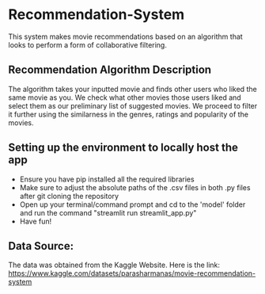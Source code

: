 # Recommendation-System
This system makes movie recommendations based on an algorithm that looks to perform a form of collaborative filtering.

## Recommendation Algorithm Description
The algorithm takes your inputted movie and finds other users who liked the same movie as you. We check what other movies those users liked and select them as our preliminary list of suggested movies. We proceed to filter it further using the similarness in the genres, ratings and popularity of the movies.

## Setting up the environment to locally host the app
- Ensure you have pip installed all the required libraries
- Make sure to adjust the absolute paths of the .csv files in both .py files after git cloning the repository
- Open up your terminal/command prompt and cd to the 'model' folder and run the command "streamlit run streamlit_app.py"
- Have fun!

## Data Source: 
The data was obtained from the Kaggle Website. Here is the link: https://www.kaggle.com/datasets/parasharmanas/movie-recommendation-system

